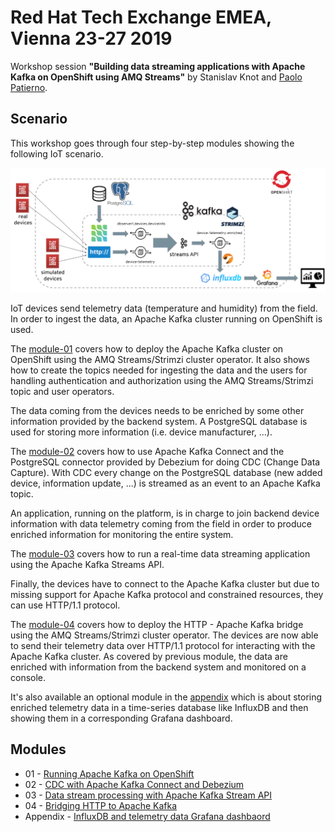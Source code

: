 # Red Hat Tech Exchange EMEA, Vienna 23-27 2019

Workshop session **"Building data streaming applications with Apache Kafka on OpenShift using AMQ Streams"** by Stanislav Knot and [Paolo Patierno](https://twitter.com/ppatierno).

## Scenario

This workshop goes through four step-by-step modules showing the following IoT scenario.

![IoT scenario](images/scenario.png)

IoT devices send telemetry data (temperature and humidity) from the field.
In order to ingest the data, an Apache Kafka cluster running on OpenShift is used.

The [module-01](modules/01-kafka-on-openshift.md) covers how to deploy the Apache Kafka cluster on OpenShift using the AMQ Streams/Strimzi cluster operator.
It also shows how to create the topics needed for ingesting the data and the users for handling authentication and authorization using the AMQ Streams/Strimzi topic and user operators.

The data coming from the devices needs to be enriched by some other information provided by the backend system.
A PostgreSQL database is used for storing more information (i.e. device manufacturer, ...).

The [module-02](modules/02-cdc-connect-debezium.md) covers how to use Apache Kafka Connect and the PostgreSQL connector provided by Debezium for doing CDC (Change Data Capture).
With CDC every change on the PostgreSQL database (new added device, information update, ...) is streamed as an event to an Apache Kafka topic.

An application, running on the platform, is in charge to join backend device information with data telemetry coming from the field in order to produce enriched information for monitoring the entire system.

The [module-03](modules/03-streams-api.md) covers how to run a real-time data streaming application using the Apache Kafka Streams API.

Finally, the devices have to connect to the Apache Kafka cluster but due to missing support for Apache Kafka protocol and constrained resources, they can use HTTP/1.1 protocol.

The [module-04](modules/04-bridging-http-kafka.md) covers how to deploy the HTTP - Apache Kafka bridge using the AMQ Streams/Strimzi cluster operator.
The devices are now able to send their telemetry data over HTTP/1.1 protocol for interacting with the Apache Kafka cluster.
As covered by previous module, the data are enriched with information from the backend system and monitored on a console.

It's also available an optional module in the [appendix](modules/appendix-influxdb.md) which is about storing enriched telemetry data in a time-series database like InfluxDB and then showing them in a corresponding Grafana dashboard.

## Modules

* 01 - [Running Apache Kafka on OpenShift](modules/01-kafka-on-openshift.md)
* 02 - [CDC with Apache Kafka Connect and Debezium](modules/02-cdc-connect-debezium.md)
* 03 - [Data stream processing with Apache Kafka Stream API](modules/03-streams-api.md)
* 04 - [Bridging HTTP to Apache Kafka](modules/04-bridging-http-kafka.md)
* Appendix - [InfluxDB and telemetry data Grafana dashbaord](modules/appendix-influxdb.md)

